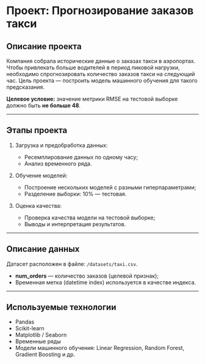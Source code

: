 # Проект: Прогнозирование заказов такси

## Описание проекта

Компания собрала исторические данные о заказах такси в аэропортах. Чтобы привлекать больше водителей в период пиковой нагрузки, необходимо спрогнозировать количество заказов такси на следующий час. Цель проекта — построить модель машинного обучения для такого предсказания.

**Целевое условие:** значение метрики RMSE на тестовой выборке должно быть **не больше 48**.

---

## Этапы проекта

1. Загрузка и предобработка данных:
   - Ресемплирование данных по одному часу;
   - Анализ временного ряда.

2. Обучение моделей:
   - Построение нескольких моделей с разными гиперпараметрами;
   - Разделение выборки: 10% — тестовая.

3. Оценка качества:
   - Проверка качества модели на тестовой выборке;
   - Выводы и интерпретация результатов.

---

## Описание данных

Датасет расположен в файле: `/datasets/taxi.csv`.

- **num_orders** — количество заказов (целевой признак);
- Временная метка (datetime index) используется в качестве индекса.

---

## Используемые технологии

- Pandas
- Scikit-learn
- Matplotlib / Seaborn
- Временные ряды
- Модели машинного обучения: Linear Regression, Random Forest, Gradient Boosting и др.